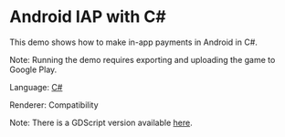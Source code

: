 # Android IAP with C#

This demo shows how to make in-app payments in Android in C#.

Note: Running the demo requires exporting and uploading the game to Google Play.

Language: [C#](https://docs.godotengine.org/en/latest/tutorials/scripting/c_sharp/index.html)

Renderer: Compatibility

Note: There is a GDScript version available
[here](https://github.com/godotengine/godot-demo-projects/tree/master/mobile/android_iap).
